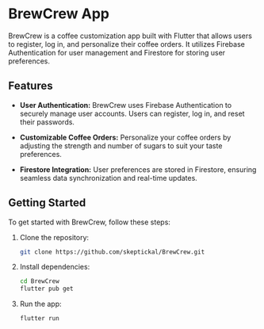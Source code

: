 # BrewCrew App

BrewCrew is a coffee customization app built with Flutter that allows users to register, log in, and personalize their coffee orders. It utilizes Firebase Authentication for user management and Firestore for storing user preferences.

## Features

- **User Authentication:** BrewCrew uses Firebase Authentication to securely manage user accounts. Users can register, log in, and reset their passwords.

- **Customizable Coffee Orders:** Personalize your coffee orders by adjusting the strength and number of sugars to suit your taste preferences.

- **Firestore Integration:** User preferences are stored in Firestore, ensuring seamless data synchronization and real-time updates.

## Getting Started

To get started with BrewCrew, follow these steps:

1. Clone the repository:

   ```bash
   git clone https://github.com/skeptickal/BrewCrew.git

2. Install dependencies:

    ```bash
    cd BrewCrew
    flutter pub get

3. Run the app:
    ```bash
    flutter run